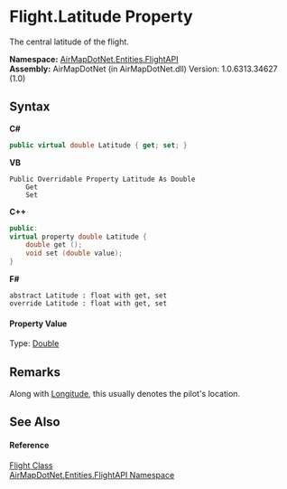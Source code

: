 # Flight.Latitude Property 
 

The central latitude of the flight.

**Namespace:**&nbsp;<a href="a60d18d4-c6d0-7461-9b94-22e39530ec94">AirMapDotNet.Entities.FlightAPI</a><br />**Assembly:**&nbsp;AirMapDotNet (in AirMapDotNet.dll) Version: 1.0.6313.34627 (1.0)

## Syntax

**C#**<br />
``` C#
public virtual double Latitude { get; set; }
```

**VB**<br />
``` VB
Public Overridable Property Latitude As Double
	Get
	Set
```

**C++**<br />
``` C++
public:
virtual property double Latitude {
	double get ();
	void set (double value);
}
```

**F#**<br />
``` F#
abstract Latitude : float with get, set
override Latitude : float with get, set
```


#### Property Value
Type: <a href="http://msdn2.microsoft.com/en-us/library/643eft0t" target="_blank">Double</a>

## Remarks
Along with <a href="38708ff3-0411-80a8-29ed-0c925d0e1051">Longitude</a>, this usually denotes the pilot's location.

## See Also


#### Reference
<a href="16017ca6-d6d5-98b0-eb53-d143094611b5">Flight Class</a><br /><a href="a60d18d4-c6d0-7461-9b94-22e39530ec94">AirMapDotNet.Entities.FlightAPI Namespace</a><br />
